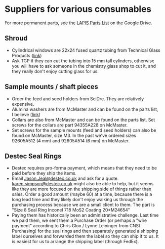# Suppliers for various consumables

For more permanent parts, see the [LAPIS Parts List](https://docs.google.com/spreadsheets/d/17jvw7dukA4UU4l6dHvRP12d6tl1QzgLI/edit?usp=sharing&ouid=113393530670482605273&rtpof=true&sd=true) on the Google Drive. 

## Shroud
- Cylindrical windows are 22x24 fused quartz tubing from Technical Glass Products ([link](https://technicalglass.com/product/fused-quartz-tubing-22x24/))
- Ask TGP if they can cut the tubing into 15 mm tall cylinders, otherwise you will have to ask someone in the chemistry glass shop to cut it, and they really don't enjoy cutting glass for us.

## Sample mounts / shaft pieces
- Order the feed and seed holders from SciDre. They are relatively expensive.
- Alumina washers are from McMaster and can be found on the parts list, I believe ([link](https://www.mcmaster.com/products/washers/?s=ceramic+washers))
- Collars are also from McMaster and can be found on the parts list. Set screws for the collars are part 94355A228 on McMaster.
- Set screws for the sample mounts (feed and seed holders) can also be found on McMaster, size M3. In the past we've ordered sizes 92605A512 (4 mm) and 92605A514 (6 mm) on McMaster.

## Destec Seal Rings
- Destec requires pro-forma payment, which means that they need to be paid before they ship the items.
- Email Jason.Jeal@destec.co.uk and ask for a quote. karen.simpson@destec.co.uk might also be able to help, but it seems like they are more focused on the shipping side of things rather than sales. Order a good amount (maybe 60) at a time, because there is a long lead time and they likely don't enjoy walking us through the purchasing process because we are a small client to them. The part is "Size 8 Seal Ring Inconel 718 MoS2 Coating 20*M24654"
- Paying them has historically been an administrative challenge. Last time we paid them, we sent them a Purchase Order  (or perhaps a "wire payment" according to Chris Gloo / Lynne Leininger from CNSI Purchasing) for the seal rings and then separately generated a shipping label ourselves and forwarded them the label so they can ship it to us. It is easiest for us to arrange the shipping label (through FedEx).

